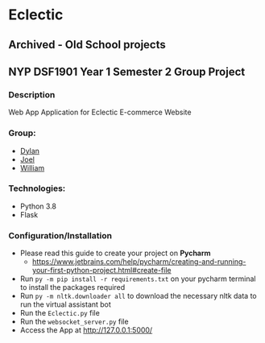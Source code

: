 # Eclectic

## Archived - Old School projects

## NYP DSF1901 Year 1 Semester 2 Group Project

### Description

Web App Application for Eclectic E-commerce Website

### Group:

* [Dylan](https://github.com/Dylan-Liew)
* [Joel](https://github.com/j041)
* [William](https://github.com/c0dn)

### Technologies:
* Python 3.8
* Flask
  
### Configuration/Installation
* Please read this guide to create your project on **Pycharm** 
  * https://www.jetbrains.com/help/pycharm/creating-and-running-your-first-python-project.html#create-file
* Run `py -m pip install -r requirements.txt` on your pycharm terminal to install the packages required
* Run `py -m nltk.downloader all` to download the necessary nltk data to run the virtual assistant bot
* Run the `Eclectic.py` file
* Run the `websocket_server.py` file
* Access the App at http://127.0.0.1:5000/

